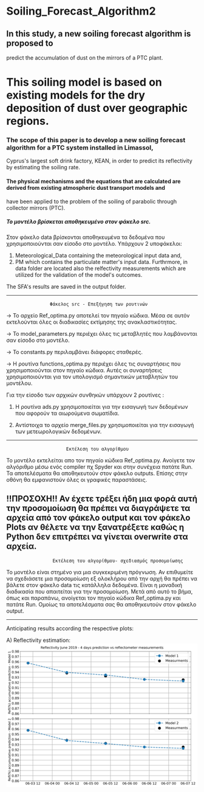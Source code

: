 # Soiling_Forecast_Algorithm2

## In this study, a new soiling forecast algorithm is proposed to 
predict the accumulation of dust on the mirrors of a PTC plant. 

# This soiling model is based on existing models for the dry deposition of dust over geographic regions.

### The scope of this paper is to develop a new soiling forecast algorithm for a PTC system installed in Limassol, 
Cyprus's largest soft drink factory, KEAN, in order to predict its reflectivity by estimating the soiling rate.

#### The physical mechanisms and the equations that are calculated are derived from existing atmospheric dust transport models and 
have been applied to the problem of the soiling of parabolic through collector mirrors (PTC). 

##### Το μοντέλο βρίσκεται αποθηκευμένο στον φάκελο src.

Στον φάκελο data βρίσκονται αποθηκευμένα τα δεδομένα που χρησιμοποιούνται σαν είσοδο στο μοντέλο. Υπάρχουν 2 υποφάκελοι:
1) Meteorological_Data containing the meteorological input data and,
2) ΡΜ which contains the particulate matter's input data.
Furthrmore, in data folder are located also the relfectivity measurements which are utilized for the validation of the model's 
outcomes. 

The SFA's results are saved in the output folder. 


-------------------------------------------------------------------------------------------------------------------------
					Φάκελος src - Επεξήγηση των ρουτινών

-> Το αρχείο Ref_optima.py αποτελεί τον πηγαίο κώδικα. Μέσα σε αυτόν εκτελούνται όλες οι διαδικασίες εκτίμησης
    της ανακλαστικότητας.

-> Το model_parameters.py περιέχει όλες τις μεταβλητές που λαμβάνονται σαν είσοδο στο μοντέλο.

-> Το constants.py περιλαμβάνει διάφορες σταθερές.

-> Η ρουτίνα functions_optima.py περιέχει όλες τις συναρτήσεις που χρησιμοποιούνται στον πηγαίο κώδικα. Αυτές οι συναρτήσεις 
   χρησιμοποιούνται για τον υπολογισμό σημαντικών μεταβλητών του μοντέλου. 

Για την είσοδο των αρχικών συνθηκών υπάρχουν 2 ρουτίνες :
 
1) Η ρουτίνα ads.py χρησιμοποιείται για την εισαγωγή των δεδομένων που αφορούν τα αιωρούμενα σωματίδια. 

2) Αντίστοιχα το αρχείο merge_files.py χρησιμοποιείται για την εισαγωγή των μετεωρολογικών δεδομένων.                              

---------------------------------------------------------------------------------------------------------------------------
					      Εκτέλεση του αλγορίθμου 

Το μοντέλο εκτελείται απο τον πηγαίο κώδικα Ref_optima.py. Ανοίγετε τον αλγόριθμο μέσω ενός compiler πχ Spyder και στην συνέχεια
πατάτε Run. Τα αποτελέσματα θα αποθηκευτούν στον φάκελο outputs. Επίσης στην οθόνη θα εμφανιστούν όλες οι γραφικές παραστάσεις. 

!!ΠΡΟΣΟΧΗ!! Αν έχετε τρέξει ήδη μια φορά αυτή την προσομοίωση θα πρέπει να διαγράψετε τα αρχεία από τον φάκελο output και τον 
φάκελο Plots αν θέλετε να την ξανατρέξετε καθώς η Python δεν επιτρέπει να γίνεται overwrite στα αρχεία.  
---------------------------------------------------------------------------------------------------------------------------
					 Εκτέλεση του αλγορίθμου- σχεδιασμός προσομοίωσης
Το μοντέλο είναι στημένο για μια συγκεκριμένη πρόγνωση. Αν επιθυμείτε να σχεδιάσετε μια προσομοίωση εξ ολοκλήρου από την αρχή 
θα πρέπει να βάλετε στον φάκελο data τις κατάλληλα δεδομένα. Είναι η μοναδική διαδικασία που απαιτείται για την προσομοίωση. 
Μετά από αυτό το βήμα, όπως και παραπάνω, ανοίγεται τον πηγαίο κώδικα Ref_optima.py και πατάτε Run. Ομοίως τα αποτελέσματα σας θα 
αποθηκευτούν στον φάκελο output.

---------------------------------------------------------------------------------------------------------------------------
Anticipating results according the respective plots:

A) Reflectivity estimation:
![alt text](https://github.com/ThanosVouke/Soiling_Forecast_Algorithm/blob/main/output/Plots/SR_3_June_2019.jpg?raw=true)
